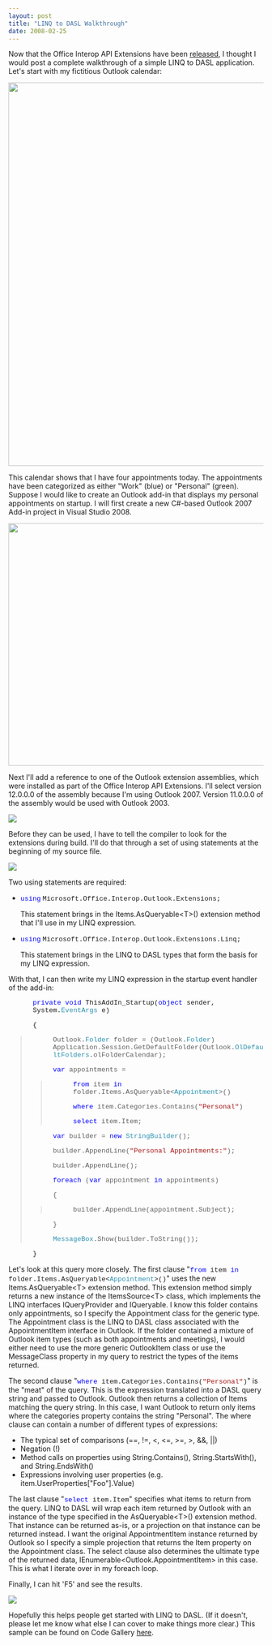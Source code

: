 ```yaml
---
layout: post
title: "LINQ to DASL Walkthrough"
date: 2008-02-25
---
```

<P>Now that the Office Interop API Extensions have been <A href="http://blogs.msdn.com/philliphoff/archive/2008/02/21/office-interop-api-extensions-now-available.aspx" mce_href="http://blogs.msdn.com/philliphoff/archive/2008/02/21/office-interop-api-extensions-now-available.aspx">released</A>, I thought I would post a complete walkthrough of a simple LINQ to DASL application. Let's start with my fictitious Outlook calendar: </P>
<P mce_keep="true"><IMG style="WIDTH: 725px; HEIGHT: 756px" height=756 src="/assets/posts/AppointmentsView.JPG" width=725></P>
<P>This calendar shows that I have four appointments today. The appointments have been categorized as either "Work" (blue) or "Personal" (green). Suppose I would like to create an Outlook add-in that displays my personal appointments on startup. I will first create a new C#-based Outlook 2007 Add-in project in Visual Studio 2008. </P>
<P mce_keep="true"><IMG style="WIDTH: 697px; HEIGHT: 478px" height=478 src="/assets/posts/NewProject.JPG" width=697></P>
<P>Next I'll add a reference to one of the Outlook extension assemblies, which were installed as part of the Office Interop API Extensions. I'll select version 12.0.0.0 of the assembly because I'm using Outlook 2007. Version 11.0.0.0 of the assembly would be used with Outlook 2003. </P>
<P mce_keep="true"><IMG src="/assets/posts/AddReference.JPG"></P>
<P>Before they can be used, I have to tell the compiler to look for the extensions during build. I'll do that through a set of using statements at the beginning of my source file. </P>
<P mce_keep="true"><IMG src="/assets/posts/AddUsingStatements.JPG"></P>
<P>Two using statements are required: </P>
<UL>
<LI>
<DIV><SPAN style="FONT-SIZE: 10pt; COLOR: blue; FONT-FAMILY: Courier New">using</SPAN><SPAN style="FONT-FAMILY: Consolas"> </SPAN><SPAN style="FONT-SIZE: 10pt; FONT-FAMILY: Courier New">Microsoft.Office.Interop.Outlook.Extensions;</SPAN><SPAN style="FONT-FAMILY: Consolas"> </SPAN></DIV>
<P>This statement brings in the Items.AsQueryable&lt;T&gt;() extension method that I'll use in my LINQ expression. </P></LI>
<LI>
<DIV><SPAN style="FONT-SIZE: 10pt; COLOR: blue; FONT-FAMILY: Courier New">using</SPAN><SPAN style="FONT-FAMILY: Consolas"> </SPAN><SPAN style="FONT-SIZE: 10pt; FONT-FAMILY: Courier New">Microsoft.Office.Interop.Outlook.Extensions.Linq;</SPAN><SPAN style="FONT-FAMILY: Consolas"> </SPAN></DIV>
<P>This statement brings in the LINQ to DASL types that form the basis for my LINQ expression. </P></LI></UL>
<P>With that, I can then write my LINQ expression in the startup event handler of the add-in: </P>
<P style="MARGIN-LEFT: 36pt"><SPAN style="FONT-SIZE: 10pt; FONT-FAMILY: Courier New"><SPAN style="COLOR: blue">private</SPAN> <SPAN style="COLOR: blue">void</SPAN> ThisAddIn_Startup(<SPAN style="COLOR: blue">object</SPAN> sender, System.<SPAN style="COLOR: #2b91af">EventArgs</SPAN> e) </SPAN></P>
<P style="MARGIN-LEFT: 36pt"><SPAN style="FONT-SIZE: 10pt; FONT-FAMILY: Courier New">{ </SPAN></P>
<BLOCKQUOTE>
<P style="MARGIN-LEFT: 36pt"><SPAN style="FONT-SIZE: 10pt; FONT-FAMILY: Courier New">Outlook.<SPAN style="COLOR: #2b91af">Folder</SPAN> folder = (Outlook.<SPAN style="COLOR: #2b91af">Folder</SPAN>) Application.Session.GetDefaultFolder(Outlook.<SPAN style="COLOR: #2b91af">OlDefaultFolders</SPAN>.olFolderCalendar); </SPAN></P>
<P style="MARGIN-LEFT: 36pt"><SPAN style="FONT-SIZE: 10pt; FONT-FAMILY: Courier New"><SPAN style="COLOR: blue">var</SPAN> appointments = </SPAN></P>
<BLOCKQUOTE>
<P style="MARGIN-LEFT: 36pt"><SPAN style="FONT-SIZE: 10pt; FONT-FAMILY: Courier New"><SPAN style="COLOR: blue">from</SPAN> item <SPAN style="COLOR: blue">in</SPAN> folder.Items.AsQueryable&lt;<SPAN style="COLOR: #2b91af">Appointment</SPAN>&gt;() </SPAN></P>
<P style="MARGIN-LEFT: 36pt"><SPAN style="FONT-SIZE: 10pt; FONT-FAMILY: Courier New"><SPAN style="COLOR: blue">where</SPAN> item.Categories.Contains(<SPAN style="COLOR: #a31515">"Personal"</SPAN>) </SPAN></P>
<P style="MARGIN-LEFT: 36pt"><SPAN style="FONT-SIZE: 10pt; FONT-FAMILY: Courier New"><SPAN style="COLOR: blue">select</SPAN> item.Item; </SPAN></P></BLOCKQUOTE>
<P style="MARGIN-LEFT: 36pt"><SPAN style="FONT-SIZE: 10pt; FONT-FAMILY: Courier New"><SPAN style="COLOR: blue">var</SPAN> builder = <SPAN style="COLOR: blue">new</SPAN> <SPAN style="COLOR: #2b91af">StringBuilder</SPAN>(); </SPAN></P>
<P style="MARGIN-LEFT: 36pt"><SPAN style="FONT-SIZE: 10pt; FONT-FAMILY: Courier New">builder.AppendLine(<SPAN style="COLOR: #a31515">"Personal Appointments:"</SPAN>); </SPAN></P>
<P style="MARGIN-LEFT: 36pt"><SPAN style="FONT-SIZE: 10pt; FONT-FAMILY: Courier New">builder.AppendLine(); </SPAN></P>
<P style="MARGIN-LEFT: 36pt"><SPAN style="FONT-SIZE: 10pt; FONT-FAMILY: Courier New"><SPAN style="COLOR: blue">foreach</SPAN> (<SPAN style="COLOR: blue">var</SPAN> appointment <SPAN style="COLOR: blue">in</SPAN> appointments) </SPAN></P>
<P style="MARGIN-LEFT: 36pt"><SPAN style="FONT-SIZE: 10pt; FONT-FAMILY: Courier New">{ </SPAN></P>
<BLOCKQUOTE>
<P style="MARGIN-LEFT: 36pt"><SPAN style="FONT-SIZE: 10pt; FONT-FAMILY: Courier New">builder.AppendLine(appointment.Subject); </SPAN></P></BLOCKQUOTE>
<P style="MARGIN-LEFT: 36pt"><SPAN style="FONT-SIZE: 10pt; FONT-FAMILY: Courier New">} </SPAN></P>
<P style="MARGIN-LEFT: 36pt"><SPAN style="FONT-SIZE: 10pt; FONT-FAMILY: Courier New"><SPAN style="COLOR: #2b91af">MessageBox</SPAN>.Show(builder.ToString()); </SPAN></P></BLOCKQUOTE>
<P style="MARGIN-LEFT: 36pt"><SPAN style="FONT-SIZE: 10pt; FONT-FAMILY: Courier New">} </SPAN></P>
<P>Let's look at this query more closely. The first clause "<SPAN style="FONT-SIZE: 10pt; FONT-FAMILY: Courier New"><SPAN style="COLOR: blue">from</SPAN> item <SPAN style="COLOR: blue">in</SPAN> folder.Items.AsQueryable&lt;<SPAN style="COLOR: #2b91af">Appointment</SPAN>&gt;()</SPAN>" uses the new Items.AsQueryable&lt;T&gt; extension method. This extension method simply returns a new instance of the ItemsSource&lt;T&gt; class, which implements the LINQ interfaces IQueryProvider and IQueryable. I know this folder contains only appointments, so I specify the Appointment class for the generic type. The Appointment class is the LINQ to DASL class associated with the AppointmentItem interface in Outlook. If the folder contained a mixture of Outlook item types (such as both appointments and meetings), I would either need to use the more generic OutlookItem class or use the MessageClass property in my query to restrict the types of the items returned. </P>
<P>The second clause "<SPAN style="FONT-SIZE: 10pt; FONT-FAMILY: Courier New"><SPAN style="COLOR: blue">where</SPAN> item.Categories.Contains(<SPAN style="COLOR: #a31515">"Personal"</SPAN>)</SPAN>" is the "meat" of the query. This is the expression translated into a DASL query string and passed to Outlook. Outlook then returns a collection of Items matching the query string. In this case, I want Outlook to return only items where the categories property contains the string "Personal". The where clause can contain a number of different types of expressions: </P>
<UL>
<LI>The typical set of comparisons (==, !=, &lt;, &lt;=, &gt;=, &gt;, &amp;&amp;, ||) </LI>
<LI>Negation (!) </LI>
<LI>Method calls on properties using String.Contains(), String.StartsWith(), and String.EndsWith() </LI>
<LI>Expressions involving user properties (e.g. item.UserProperties["Foo"].Value) </LI></UL>
<P>The last clause "<SPAN style="FONT-SIZE: 10pt; FONT-FAMILY: Courier New"><SPAN style="COLOR: blue">select</SPAN> item.Item</SPAN>" specifies what items to return from the query. LINQ to DASL will wrap each item returned by Outlook with an instance of the type specified in the AsQueryable&lt;T&gt;() extension method. That instance can be returned as-is, or a projection on that instance can be returned instead. I want the original AppointmentItem instance returned by Outlook so I specify a simple projection that returns the Item property on the Appointment class. The select clause also determines the ultimate type of the returned data, IEnumerable&lt;Outlook.AppointmentItem&gt; in this case. This is what I iterate over in my foreach loop. </P>
<P>Finally, I can hit 'F5' and see the results. </P>
<P mce_keep="true"><IMG src="/assets/posts/Output.JPG"></P>
<P>Hopefully this helps people get started with LINQ to DASL. (If it doesn't, please let me know what else I can cover to make things more clear.) This sample can be found on Code Gallery <A href="https://code.msdn.microsoft.com/Release/ProjectReleases.aspx?ProjectName=OfficeExtensions&amp;ReleaseId=527" mce_href="https://code.msdn.microsoft.com/Release/ProjectReleases.aspx?ProjectName=OfficeExtensions&amp;ReleaseId=527">here</A>.</P>